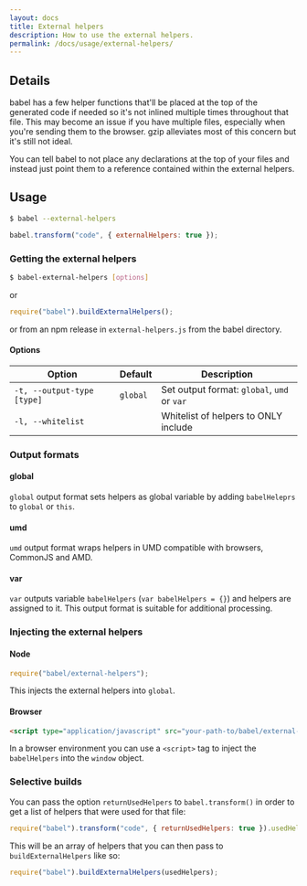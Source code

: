 ```yaml
---
layout: docs
title: External helpers
description: How to use the external helpers.
permalink: /docs/usage/external-helpers/
---
```


## Details

babel has a few helper functions that'll be placed at the top of the generated
code if needed so it's not inlined multiple times throughout that file. This may
become an issue if you have multiple files, especially when you're sending them
to the browser. gzip alleviates most of this concern but it's still not ideal.

You can tell babel to not place any declarations at the top of your files and
instead just point them to a reference contained within the external helpers.

## Usage

```sh
$ babel --external-helpers
```

```js
babel.transform("code", { externalHelpers: true });
```

### Getting the external helpers

```sh
$ babel-external-helpers [options]
```

or

```js
require("babel").buildExternalHelpers();
```

or from an npm release in `external-helpers.js` from the babel directory.

#### Options

| Option                     | Default              | Description                                 |
| -------------------------- | -------------------- | ------------------------------------------- |
| `-t, --output-type [type]` | `global`             | Set output format: `global`, `umd` or `var` |
| `-l, --whitelist`          |                      | Whitelist of helpers to ONLY include        |

### Output formats

#### global

`global` output format sets helpers as global variable by adding `babelHeleprs` to `global` or `this`.

#### umd

`umd` output format wraps helpers in UMD compatible with browsers, CommonJS and AMD.

#### var

`var` outputs variable `babelHelpers` (`var babelHelpers = {}`) and helpers are assigned to it. This output format is suitable for additional processing.

### Injecting the external helpers

#### Node

```js
require("babel/external-helpers");
```

This injects the external helpers into `global`.

#### Browser

```html
<script type="application/javascript" src="your-path-to/babel/external-helpers.js"></script>
```

In a browser environment you can use a `<script>` tag to inject the `babelHelpers` into the `window` object.

### Selective builds

You can pass the option `returnUsedHelpers` to `babel.transform()` in order to
get a list of helpers that were used for that file:

```javascript
require("babel").transform("code", { returnUsedHelpers: true }).usedHelpers;
```

This will be an array of helpers that you can then pass to
`buildExternalHelpers` like so:

```javascript
require("babel").buildExternalHelpers(usedHelpers);
```
